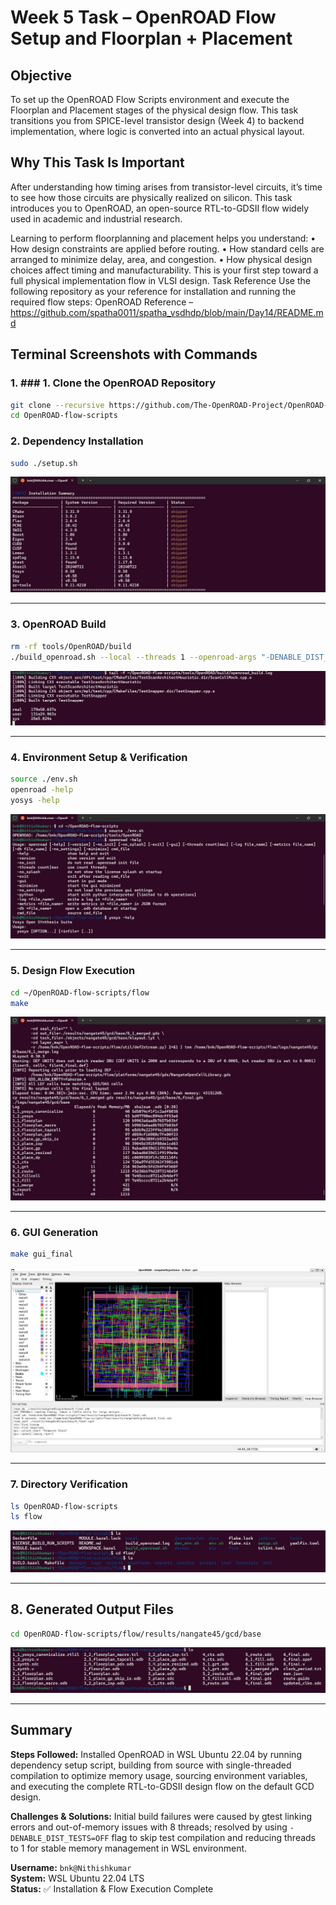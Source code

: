 # Week 5 Task – OpenROAD Flow Setup and Floorplan + Placement

## Objective
To set up the OpenROAD Flow Scripts environment and execute the Floorplan and Placement stages of the physical design flow. This task transitions you from SPICE-level transistor design (Week 4) to backend implementation, where logic is converted into an actual physical layout.

## Why This Task Is Important
After understanding how timing arises from transistor-level circuits, it’s time to see how
those circuits are physically realized on silicon. This task introduces you to OpenROAD, an open-source RTL-to-GDSII flow widely used in academic and industrial research.

Learning to perform floorplanning and placement helps you understand:
• How design constraints are applied before routing.
• How standard cells are arranged to minimize delay, area, and congestion.
• How physical design choices affect timing and manufacturability.
This is your first step toward a full physical implementation flow in VLSI design.
Task Reference
Use the following repository as your reference for installation and running the required flow
steps:
OpenROAD Reference – https://github.com/spatha0011/spatha_vsdhdp/blob/main/Day14/README.md

## Terminal Screenshots with Commands

### 1. ### 1. Clone the OpenROAD Repository

```bash
git clone --recursive https://github.com/The-OpenROAD-Project/OpenROAD-flow-scripts
cd OpenROAD-flow-scripts
```

### 2. Dependency Installation
```bash
sudo ./setup.sh
```
![Dependency Installation](Lab_Images/setup.jpg)

---

### 3. OpenROAD Build
```bash
rm -rf tools/OpenROAD/build
./build_openroad.sh --local --threads 1 --openroad-args "-DENABLE_DIST_TESTS=OFF"
```
![OpenROAD Build](Lab_Images/build.jpg)

---

### 4. Environment Setup & Verification
```bash
source ./env.sh
openroad -help
yosys -help
```
![Environment Verification](Lab_Images/installation_verification.jpg)

---

### 5. Design Flow Execution
```bash
cd ~/OpenROAD-flow-scripts/flow
make
```
![Design Flow](Lab_Images/flow.jpg)

---

### 6. GUI Generation
```bash
make gui_final
```
![GUI Generation](Lab_Images/gui_final.jpg)

---

### 7. Directory Verification
```bash
ls OpenROAD-flow-scripts
ls flow
```
![Directory Structure](Lab_Images/directory_verification.jpg)

---

## 8. Generated Output Files
```bash
cd OpenROAD-flow-scripts/flow/results/nangate45/gcd/base
```
![Output](Lab_Images/output_files.jpg)

---

## Summary

**Steps Followed:**
Installed OpenROAD in WSL Ubuntu 22.04 by running dependency setup script, building from source with single-threaded compilation to optimize memory usage, sourcing environment variables, and executing the complete RTL-to-GDSII design flow on the default GCD design.

**Challenges & Solutions:**
Initial build failures were caused by gtest linking errors and out-of-memory issues with 8 threads; resolved by using `-DENABLE_DIST_TESTS=OFF` flag to skip test compilation and reducing threads to 1 for stable memory management in WSL environment.

**Username:** `bnk@Nithishkumar`  
**System:** WSL Ubuntu 22.04 LTS  
**Status:** ✅ Installation & Flow Execution Complete
